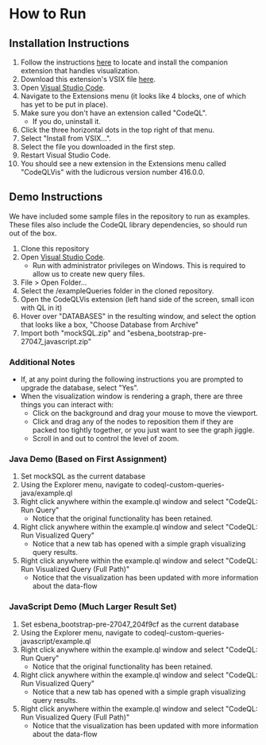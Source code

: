# How to Run

## Installation Instructions
1. Follow the instructions [here](https://github.com/CodeQL-Visualization/vscode-debug-visualizer) to locate and install the companion extension that handles visualization.
1. Download this extension's VSIX file [here](https://drive.google.com/file/d/1OtPz9uDCle7Qfm_N-hQRFZmhWkW09-L-/view?usp=sharing).
1. Open [Visual Studio Code](https://code.visualstudio.com/download).
1. Navigate to the Extensions menu (it looks like 4 blocks, one of which has yet to be put in place).
1. Make sure you don't have an extension called "CodeQL".
   * If you do, uninstall it.
1. Click the three horizontal dots in the top right of that menu.
1. Select "Install from VSIX...".
1. Select the file you downloaded in the first step.
1. Restart Visual Studio Code.
1. You should see a new extension in the Extensions menu called "CodeQLVis" with the ludicrous version number 416.0.0.


## Demo Instructions
We have included some sample files in the repository to run as examples. These files also include the CodeQL library dependencies, so should run out of the box. 
1. Clone this repository
1. Open [Visual Studio Code](https://code.visualstudio.com/download).
   * Run with administrator privileges on Windows. This is required to allow us to create new query files.
1. File > Open Folder...
1. Select the /exampleQueries folder in the cloned repository.
1. Open the CodeQLVis extension (left hand side of the screen, small icon with QL in it)
1. Hover over "DATABASES" in the resulting window, and select the option that looks like a box, "Choose Database from Archive"
1. Import both "mockSQL.zip" and "esbena_bootstrap-pre-27047_javascript.zip"

### Additional Notes
* If, at any point during the following instructions you are prompted to upgrade the database, select "Yes".
* When the visualization window is rendering a graph, there are three things you can interact with:
   * Click on the background and drag your mouse to move the viewport.
   * Click and drag any of the nodes to reposition them if they are packed too tightly together, or you just want to see the graph jiggle.
   * Scroll in and out to control the level of zoom.

### Java Demo (Based on First Assignment)
1. Set mockSQL as the current database
1. Using the Explorer menu, navigate to codeql-custom-queries-java/example.ql
1. Right click anywhere within the example.ql window and select "CodeQL: Run Query"
   * Notice that the original functionality has been retained.
1. Right click anywhere within the example.ql window and select "CodeQL: Run Visualized Query"
   * Notice that a new tab has opened with a simple graph visualizing query results.
1. Right click anywhere within the example.ql window and select "CodeQL: Run Visualized Query (Full Path)"
   * Notice that the visualization has been updated with more information about the data-flow
   
### JavaScript Demo (Much Larger Result Set)
1. Set esbena_bootstrap-pre-27047_204f9cf as the current database
1. Using the Explorer menu, navigate to codeql-custom-queries-javascript/example.ql
1. Right click anywhere within the example.ql window and select "CodeQL: Run Query"
   * Notice that the original functionality has been retained.
1. Right click anywhere within the example.ql window and select "CodeQL: Run Visualized Query"
   * Notice that a new tab has opened with a simple graph visualizing query results.
1. Right click anywhere within the example.ql window and select "CodeQL: Run Visualized Query (Full Path)"
   * Notice that the visualization has been updated with more information about the data-flow

